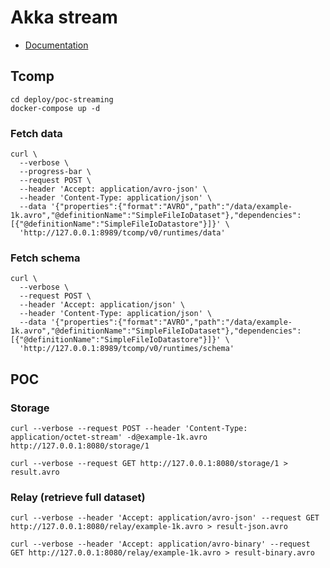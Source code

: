 Akka stream
===========

- [Documentation](https://doc.akka.io/docs/akka/2.5/stream/index.html)

Tcomp
-----

```shell
cd deploy/poc-streaming
docker-compose up -d
```

### Fetch data

```shell
curl \
  --verbose \
  --progress-bar \
  --request POST \
  --header 'Accept: application/avro-json' \
  --header 'Content-Type: application/json' \
  --data '{"properties":{"format":"AVRO","path":"/data/example-1k.avro","@definitionName":"SimpleFileIoDataset"},"dependencies":[{"@definitionName":"SimpleFileIoDatastore"}]}' \
  'http://127.0.0.1:8989/tcomp/v0/runtimes/data'
```

### Fetch schema

```shell
curl \
  --verbose \
  --request POST \
  --header 'Accept: application/json' \
  --header 'Content-Type: application/json' \
  --data '{"properties":{"format":"AVRO","path":"/data/example-1k.avro","@definitionName":"SimpleFileIoDataset"},"dependencies":[{"@definitionName":"SimpleFileIoDatastore"}]}' \
  'http://127.0.0.1:8989/tcomp/v0/runtimes/schema'
```

POC
---

### Storage

```shell
curl --verbose --request POST --header 'Content-Type: application/octet-stream' -d@example-1k.avro http://127.0.0.1:8080/storage/1

curl --verbose --request GET http://127.0.0.1:8080/storage/1 > result.avro
```

### Relay (retrieve full dataset)

```shell
curl --verbose --header 'Accept: application/avro-json' --request GET http://127.0.0.1:8080/relay/example-1k.avro > result-json.avro

curl --verbose --header 'Accept: application/avro-binary' --request GET http://127.0.0.1:8080/relay/example-1k.avro > result-binary.avro
```
